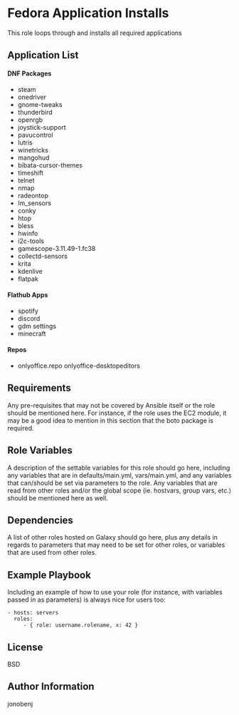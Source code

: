 Fedora Application Installs
=========

This role loops through and installs all required applications

Application List
----------------

#### DNF Packages

* steam
* onedriver
* gnome-tweaks
* thunderbird
* openrgb
* joystick-support
* pavucontrol
* lutris
* winetricks
* mangohud
* bibata-cursor-themes
* timeshift
* telnet
* nmap
* radeontop
* lm_sensors
* conky
* htop
* bless
* hwinfo
* i2c-tools
* gamescope-3.11.49-1.fc38
* collectd-sensors
* krita
* kdenlive
* flatpak

#### Flathub Apps

* spotify
* discord
* gdm settings
* minecraft

#### Repos

* onlyoffice.repo
  onlyoffice-desktopeditors

Requirements
------------

Any pre-requisites that may not be covered by Ansible itself or the role should be mentioned here. For instance, if the role uses the EC2 module, it may be a good idea to mention in this section that the boto package is required.

Role Variables
--------------

A description of the settable variables for this role should go here, including any variables that are in defaults/main.yml, vars/main.yml, and any variables that can/should be set via parameters to the role. Any variables that are read from other roles and/or the global scope (ie. hostvars, group vars, etc.) should be mentioned here as well.

Dependencies
------------

A list of other roles hosted on Galaxy should go here, plus any details in regards to parameters that may need to be set for other roles, or variables that are used from other roles.

Example Playbook
----------------

Including an example of how to use your role (for instance, with variables passed in as parameters) is always nice for users too:

    - hosts: servers
      roles:
         - { role: username.rolename, x: 42 }

License
-------

BSD

Author Information
------------------

jonobenj
